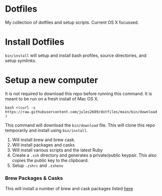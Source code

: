Dotfiles
===

My collection of dotfiles and setup scripts. Current OS X focussed.

Install Dotfiles
===

`bin/install` will setup and install bash profiles, source directories, and setup symlinks.

Setup a new computer
===

It is not required to download this repo before running this command. It is meant to be run on a fresh install of Mac OS X.

`bash <(curl -s https://raw.githubusercontent.com/jules2689/dotfiles/main/bin/download)`

This command will download the `bin/download` file. This will clone this repo temporarily and install using `bin/install`.

1. Will install brew and brew cask. 
2. Will install packages and casks
3. Will install various scripts and the latest Ruby
4. Create a `.ssh` directory and generates a private/public keypair. This also copies the public key to the clipboard.
5. Setup `.zshrc` and `.zshenv`

### Brew Packages & Casks

This will install a number of brew and cask packages listed [here](https://github.com/jules2689/dotfiles/blob/main/Brewfile)
